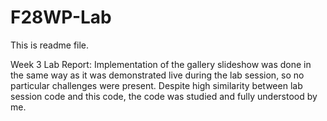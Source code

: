 # F28WP-Lab
This is readme file.

Week 3 Lab Report:
Implementation of the gallery slideshow was done in the same way as it was demonstrated live during the lab session, so no particular challenges were present. Despite high similarity between lab session code and this code, the code was studied and fully understood by me.
